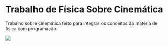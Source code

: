 # Trabalho de Física Sobre Cinemática

Trabalho sobre cinemática feito para integrar os conceitos da matéria de física com programação.

<img src="./README_png.gif"/>
